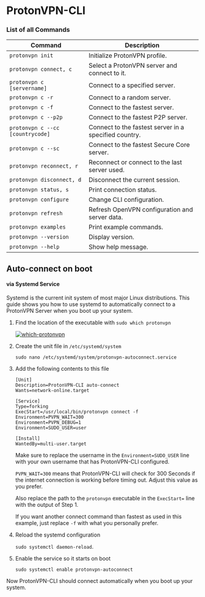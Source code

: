 # ProtonVPN-CLI 

### List of all Commands

| **Command**                      | **Description**                                       |
| -------------------------------- | ----------------------------------------------------- |
| `protonvpn init`                 | Initialize ProtonVPN profile.                         |
| `protonvpn connect, c`           | Select a ProtonVPN server and connect to it.          |
| `protonvpn c [servername]`       | Connect to a specified server.                        |
| `protonvpn c -r`                 | Connect to a random server.                           |
| `protonvpn c -f`                 | Connect to the fastest server.                        |
| `protonvpn c --p2p`              | Connect to the fastest P2P server.                    |
| `protonvpn c --cc [countrycode]` | Connect to the fastest server in a specified country. |
| `protonvpn c --sc`               | Connect to the fastest Secure Core server.            |
| `protonvpn reconnect, r`         | Reconnect or connect to the last server used.         |
| `protonvpn disconnect, d`        | Disconnect the current session.                       |
| `protonvpn status, s`            | Print connection status.                              |
| `protonvpn configure`            | Change CLI configuration.                             |
| `protonvpn refresh`              | Refresh OpenVPN configuration and server data.        |
| `protonvpn examples`             | Print example commands.                               |
| `protonvpn --version`            | Display version.                                      |
| `protonvpn --help`               | Show help message.                                    |



## Auto-connect on boot

#### via Systemd Service

Systemd is the current init system of most major Linux distributions. This guide shows you how to use systemd to automatically connect to a  ProtonVPN Server when you boot up your system.

1. Find the location of the executable with `sudo which protonvpn`

   [![which-protonvpn](https://camo.githubusercontent.com/02d16bd1cb282bdf14532684588c83d4b332132e/68747470733a2f2f692e696d6775722e636f6d2f4a6a59707669492e706e67)](https://camo.githubusercontent.com/02d16bd1cb282bdf14532684588c83d4b332132e/68747470733a2f2f692e696d6775722e636f6d2f4a6a59707669492e706e67)

2. Create the unit file in `/etc/systemd/system`

   `sudo nano /etc/systemd/system/protonvpn-autoconnect.service`

3. Add the following contents to this file

   ```
   [Unit]
   Description=ProtonVPN-CLI auto-connect
   Wants=network-online.target
   
   [Service]
   Type=forking
   ExecStart=/usr/local/bin/protonvpn connect -f
   Environment=PVPN_WAIT=300
   Environment=PVPN_DEBUG=1
   Environment=SUDO_USER=user
   
   [Install]
   WantedBy=multi-user.target
   ```

   Make sure to replace the username in the `Environment=SUDO_USER` line with your own username that has ProtonVPN-CLI configured.

   `PVPN_WAIT=300` means that ProtonVPN-CLI will check for  300 Seconds if the internet connection is working before timing out.  Adjust this value as you prefer.

   Also replace the path to the `protonvpn` executable in the `ExecStart=` line with the output of Step 1.

   If you want another connect command than fastest as used in this example, just replace `-f` with what you personally prefer.

4. Reload the systemd configuration

   `sudo systemctl daemon-reload`.

5. Enable the service so it starts on boot

   `sudo systemctl enable protonvpn-autoconnect`

Now ProtonVPN-CLI should connect automatically when you boot up your system.